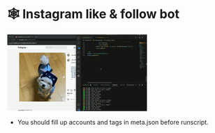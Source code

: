 # 🕸️ Instagram like & follow bot

<img src="https://github.com/GeekTree0101/instagram-like-and-follow-bot/blob/main/resources/preview.gif" />

- You should fill up accounts and tags in meta.json before runscript.
